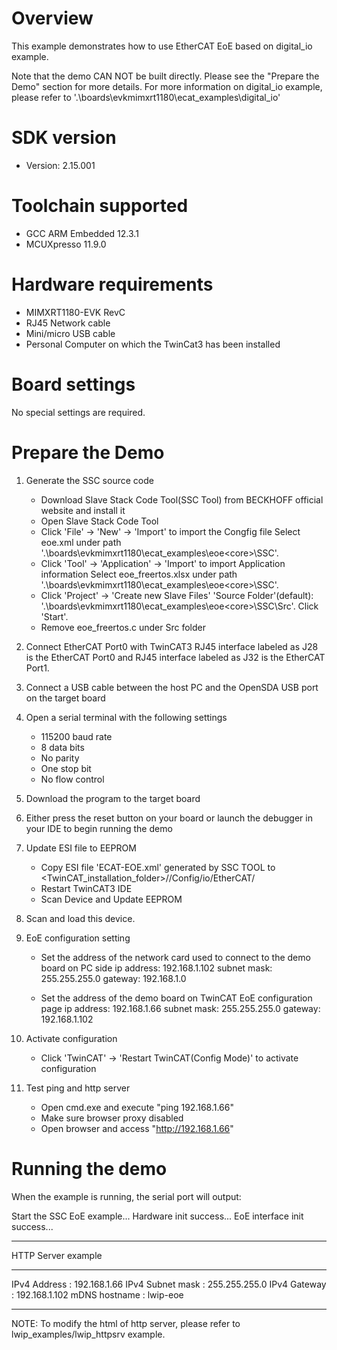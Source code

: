 Overview
========
This example demonstrates how to use EtherCAT EoE based on digital_io example.

Note that the demo CAN NOT be built directly. Please see the "Prepare the Demo" section for more details.
For more information on digital_io example, please refer to '.\boards\evkmimxrt1180\ecat_examples\digital_io'



SDK version
===========
- Version: 2.15.001

Toolchain supported
===================
- GCC ARM Embedded  12.3.1
- MCUXpresso  11.9.0

Hardware requirements
=====================
- MIMXRT1180-EVK RevC
- RJ45 Network cable
- Mini/micro USB cable
- Personal Computer on which the TwinCat3 has been installed

Board settings
==============
No special settings are required.

Prepare the Demo
================
1. Generate the SSC source code
	- Download Slave Stack Code Tool(SSC Tool) from BECKHOFF official website and install it
	- Open Slave Stack Code Tool
	- Click 'File' -> 'New' -> 'Import' to import the Congfig file
		Select eoe.xml under path '.\boards\evkmimxrt1180\ecat_examples\eoe\<core>\SSC'.
	- Click 'Tool' -> 'Application' -> 'Import' to import Application information
		Select eoe_freertos.xlsx under path '.\boards\evkmimxrt1180\ecat_examples\eoe\<core>\SSC'.
	- Click 'Project' -> 'Create new Slave Files'
		'Source Folder'(default): '.\boards\evkmimxrt1180\ecat_examples\eoe\<core>\SSC\Src'.
		Click 'Start'.
	- Remove eoe_freertos.c under Src folder
	
2. Connect EtherCAT Port0 with TwinCAT3
	RJ45 interface labeled as J28 is the EtherCAT Port0 and RJ45 interface labeled as J32 is the EtherCAT Port1.

3. Connect a USB cable between the host PC and the OpenSDA USB port on the target board

4. Open a serial terminal with the following settings
	- 115200 baud rate
	- 8 data bits
 	- No parity
	- One stop bit
	- No flow control

5. Download the program to the target board

6. Either press the reset button on your board or launch the debugger in your IDE to begin running the demo

7. Update ESI file to EEPROM
	- Copy ESI file 'ECAT-EOE.xml' generated by SSC TOOL to <TwinCAT_installation_folder>/<Version>/Config/io/EtherCAT/
	- Restart TwinCAT3 IDE
	- Scan Device and Update EEPROM

8. Scan and load this device.

9. EoE configuration setting
    - Set the address of the network card used to connect to the demo board on PC side
	   ip address:   192.168.1.102
	   subnet mask:  255.255.255.0
	   gateway:      192.168.1.0
	   
	- Set the address of the demo board on TwinCAT EoE configuration page
	   ip address:   192.168.1.66
	   subnet mask:  255.255.255.0
	   gateway:      192.168.1.102
		
10. Activate configuration
    - Click 'TwinCAT' -> 'Restart TwinCAT(Config Mode)' to activate configuration

11. Test ping and http server
	- Open cmd.exe and execute "ping 192.168.1.66"
	- Make sure browser proxy disabled
	- Open browser and access "http://192.168.1.66"


Running the demo
================
When the example is running, the serial port will output:

Start the SSC EoE example...
Hardware init success...
EoE interface init success...

***********************************************************
 HTTP Server example
***********************************************************
 IPv4 Address     : 192.168.1.66
 IPv4 Subnet mask : 255.255.255.0
 IPv4 Gateway     : 192.168.1.102
 mDNS hostname    : lwip-eoe
***********************************************************

NOTE: To modify the html of http server, please refer to lwip_examples/lwip_httpsrv example.


